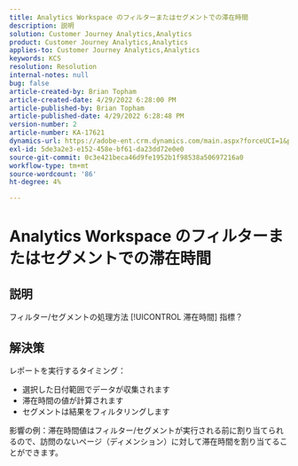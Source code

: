 ```yaml
---
title: Analytics Workspace のフィルターまたはセグメントでの滞在時間
description: 説明
solution: Customer Journey Analytics,Analytics
product: Customer Journey Analytics,Analytics
applies-to: Customer Journey Analytics,Analytics
keywords: KCS
resolution: Resolution
internal-notes: null
bug: false
article-created-by: Brian Topham
article-created-date: 4/29/2022 6:28:00 PM
article-published-by: Brian Topham
article-published-date: 4/29/2022 6:28:48 PM
version-number: 2
article-number: KA-17621
dynamics-url: https://adobe-ent.crm.dynamics.com/main.aspx?forceUCI=1&pagetype=entityrecord&etn=knowledgearticle&id=6bd99d18-eac7-ec11-a7b6-0022480a10ee
exl-id: 5de3a2e3-e152-458e-bf61-da23dd72e0e0
source-git-commit: 0c3e421beca46d9fe1952b1f98538a50697216a0
workflow-type: tm+mt
source-wordcount: '86'
ht-degree: 4%

---
```


# Analytics Workspace のフィルターまたはセグメントでの滞在時間

## 説明

フィルター/セグメントの処理方法 [!UICONTROL 滞在時間] 指標？

## 解決策


レポートを実行するタイミング：

- 選択した日付範囲でデータが収集されます
- 滞在時間の値が計算されます
- セグメントは結果をフィルタリングします


影響の例：滞在時間値はフィルター/セグメントが実行される前に割り当てられるので、訪問のないページ（ディメンション）に対して滞在時間を割り当てることができます。
